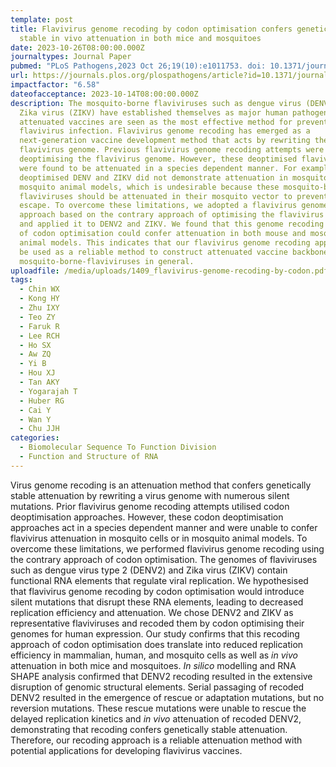 ```yaml
---
template: post
title: Flavivirus genome recoding by codon optimisation confers genetically
  stable in vivo attenuation in both mice and mosquitoes
date: 2023-10-26T08:00:00.000Z
journaltypes: Journal Paper
pubmed: "PLoS Pathogens,2023 Oct 26;19(10):e1011753. doi: 10.1371/journal.ppat.1011753"
url: https://journals.plos.org/plospathogens/article?id=10.1371/journal.ppat.1011753
impactfactor: "6.58"
dateofacceptance: 2023-10-14T08:00:00.000Z
description: The mosquito-borne flaviviruses such as dengue virus (DENV) and
  Zika virus (ZIKV) have established themselves as major human pathogens. Live
  attenuated vaccines are seen as the most effective method for preventing
  flavivirus infection. Flavivirus genome recoding has emerged as a
  next-generation vaccine development method that acts by rewriting the
  flavivirus genome. Previous flavivirus genome recoding attempts were based on
  deoptimising the flavivirus genome. However, these deoptimised flaviviruses
  were found to be attenuated in a species dependent manner. For example,
  deoptimised DENV and ZIKV did not demonstrate attenuation in mosquito cells or
  mosquito animal models, which is undesirable because these mosquito-borne
  flaviviruses should be attenuated in their mosquito vector to prevent vaccine
  escape. To overcome these limitations, we adopted a flavivirus genome recoding
  approach based on the contrary approach of optimising the flavivirus genome
  and applied it to DENV2 and ZIKV. We found that this genome recoding approach
  of codon optimisation could confer attenuation in both mouse and mosquito
  animal models. This indicates that our flavivirus genome recoding approach may
  be used as a reliable method to construct attenuated vaccine backbones for the
  mosquito-borne-flaviviruses in general.
uploadfile: /media/uploads/1409_flavivirus-genome-recoding-by-codon.pdf
tags:
  - Chin WX
  - Kong HY
  - Zhu IXY
  - Teo ZY
  - Faruk R
  - Lee RCH
  - Ho SX
  - Aw ZQ
  - Yi B
  - Hou XJ
  - Tan AKY
  - Yogarajah T
  - Huber RG
  - Cai Y
  - Wan Y
  - Chu JJH
categories:
  - Biomolecular Sequence To Function Division
  - Function and Structure of RNA
---
```

<!--StartFragment-->

Virus genome recoding is an attenuation method that confers genetically stable attenuation by rewriting a virus genome with numerous silent mutations. Prior flavivirus genome recoding attempts utilised codon deoptimisation approaches. However, these codon deoptimisation approaches act in a species dependent manner and were unable to confer flavivirus attenuation in mosquito cells or in mosquito animal models. To overcome these limitations, we performed flavivirus genome recoding using the contrary approach of codon optimisation. The genomes of flaviviruses such as dengue virus type 2 (DENV2) and Zika virus (ZIKV) contain functional RNA elements that regulate viral replication. We hypothesised that flavivirus genome recoding by codon optimisation would introduce silent mutations that disrupt these RNA elements, leading to decreased replication efficiency and attenuation. We chose DENV2 and ZIKV as representative flaviviruses and recoded them by codon optimising their genomes for human expression. Our study confirms that this recoding approach of codon optimisation does translate into reduced replication efficiency in mammalian, human, and mosquito cells as well as *in vivo* attenuation in both mice and mosquitoes. *In silico* modelling and RNA SHAPE analysis confirmed that DENV2 recoding resulted in the extensive disruption of genomic structural elements. Serial passaging of recoded DENV2 resulted in the emergence of rescue or adaptation mutations, but no reversion mutations. These rescue mutations were unable to rescue the delayed replication kinetics and *in vivo* attenuation of recoded DENV2, demonstrating that recoding confers genetically stable attenuation. Therefore, our recoding approach is a reliable attenuation method with potential applications for developing flavivirus vaccines.

<!--EndFragment-->